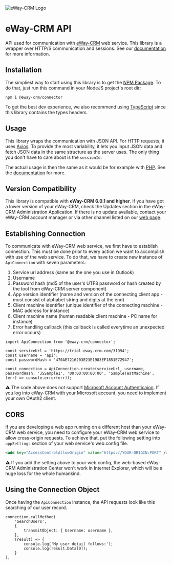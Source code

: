 ![eWay-CRM Logo](https://www.eway-crm.com/wp-content/themes/eway/img/logo_new-new.svg)
# eWay-CRM API
API used for communication with [eWay-CRM](http://www.eway-crm.com/) web service. This library is a wrapper over HTTP/S communication and sessions. See our [documentation](https://kb.eway-crm.com/documentation/6-add-ins/6-7-api-1) for more information.

## Installation
The simpliest way to start using this library is to get the  [NPM Package](https://www.nuget.org/packages/eWayCRM.API). To do that, just run this command in your NodeJS project's root dir:

```
npm i @eway-crm/connector
```

To get the best dev experience, we also recommend using [TypeScript](https://www.typescriptlang.org/) since this library contains the types headers.

## Usage

This library wraps the communication with JSON API. For HTTP requests, it uses [Axios](https://github.com/axios/axios). To provide the most variability, it lets you input JSON data and fetch JSON data in the same structure as the server uses. The only thing you don't have to care about is the `sessionId`.

The actual usage is then the same as it would be for example with  [PHP](https://github.com/rstefko/eway-crm-php-lib). See the  [documentation](https://kb.eway-crm.com/documentation/6-add-ins/6-7-api-1)  for more.

## Version Compatibility

This library is compatible with **eWay-CRM 6.0.1 and higher**. If you have got a lower version of your eWay-CRM, check the Updates section in the eWay-CRM Administration Application. If there is no update available, contact your eWay-CRM account manager or via other channel listed on our [web page](https://www.eway-crm.com/contact/).

## Establishing Connection

To communicate with eWay-CRM web service, we first have to establish connection. This must be done prior to every action we want to accomplish with use of the web service. To do that, we have to  create new instance of ```ApiConnection``` with seven parameters:
1. Service url address (same as the one you use in Outlook)
2. Username
3. Password hash (md5 of the user's UTF8 password or hash created by the tool from eWay-CRM server component)
4. App version identifier (name and version of the connecting client app - must consist of alphabet string and digits at the end)
5. Client machine identifier (unique identifier of the connecting machine - MAC address for instance)
6. Client machine name (human readable client machine - PC name for instance)
7. Error handling callback (this callback is called everytime an unexpected error occurs)

```JS
import ApiConnection from '@eway-crm/connector';

const serviceUrl = 'https://trial.eway-crm.com/31994';
const username = 'api';
const passwordHash = '470AE7216203E23E1983EF1851E72947';

const connection = ApiConnection.create(serviceUrl, username, passwordHash, 'JSSample1', '00:00:00:00:00', 'SampleTestMachine', (err) => console.error(err));
```

⚠️ The code above does not support [Microsoft Account Authenticaion](https://kb.eway-crm.com/documentation/2-installation/2-3-installation-the-server-part/adjust-eway-crm-web-service-for-azure-login-office-365?set_language=en). If you log into eWay-CRM with your Microsoft account, you need to implement your own OAuth2 client.

## CORS

If you are developing a web app running on a different host than your eWay-CRM web service, you need to configure your eWay-CRM web service to allow cross-origin requests. To achieve that, put the following setting into `appSettings` section of your web service's web.config file.

```XML
<add key="AccessControlAllowOrigin" value="https://YOUR-ORIGIN:PORT" />
```

⚠ If you add the setting above to your web.config, the web-based eWay-CRM Administration Center won't work in Internet Explorer, which will be a huge loss for the whole humankind.

## Using the Connection Object

Once having the `ApiConnection` instance, the API requests look like this searching of our user record.

```JS
connection.callMethod(
    'SearchUsers',
    {
        transmitObject: { Username: username },
    },
    (result) => {
        console.log('My user detail follows:');
        console.log(result.Data[0]);
    }
);
```
